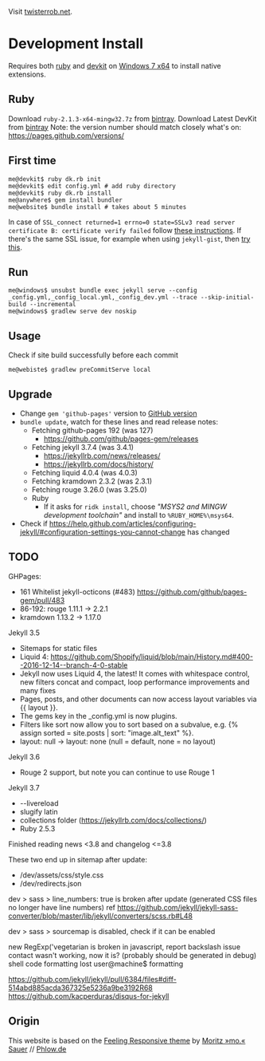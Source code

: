 Visit [twisterrob.net](https://www.twisterrob.net).


# Development Install
Requires both [ruby](https://rubyinstaller.org/downloads/) and [devkit](https://rubyinstaller.org/downloads/) on [Windows 7 x64](https://corlewsolutions.com/articles/article-19-install-ruby-on-windows-7-32-bit-or-64-bit) to install native extensions.


## Ruby
Download `ruby-2.1.3-x64-mingw32.7z` from [bintray](https://bintray.com/oneclick/rubyinstaller/rubyinstaller/2.1.3/view#files).
Download Latest DevKit from [bintray](https://bintray.com/oneclick/rubyinstaller/DevKit/view)
Note: the version number should match closely what's on: https://pages.github.com/versions/


## First time

```shell
me@devkit$ ruby dk.rb init
me@devkit$ edit config.yml # add ruby directory
me@devkit$ ruby dk.rb install
me@anywhere$ gem install bundler
me@website$ bundle install # takes about 5 minutes
```

In case of `SSL_connect returned=1 errno=0 state=SSLv3 read server certificate B: certificate verify failed` follow [these instructions](https://gist.github.com/luislavena/f064211759ee0f806c88).
If there's the same SSL issue, for example when using `jekyll-gist`, then [try this](https://gist.github.com/fnichol/867550#the-manual-way-boring).


## Run

```shell
me@windows$ unsubst bundle exec jekyll serve --config _config.yml,_config_local.yml,_config_dev.yml --trace --skip-initial-build --incremental
me@windows$ gradlew serve dev noskip
```

## Usage

Check if site build successfully before each commit

```shell
me@webiste$ gradlew preCommitServe local
```

## Upgrade

 * Change `gem 'github-pages'` version to [GitHub version](https://pages.github.com/versions/)
 * `bundle update`, watch for these lines and read release notes:
   * Fetching github-pages 192 (was 127)  
     * https://github.com/github/pages-gem/releases
   * Fetching jekyll 3.7.4 (was 3.4.1)
     * https://jekyllrb.com/news/releases/
     * https://jekyllrb.com/docs/history/
   * Fetching liquid 4.0.4 (was 4.0.3)
   * Fetching kramdown 2.3.2 (was 2.3.1)
   * Fetching rouge 3.26.0 (was 3.25.0)
   * Ruby
      * If it asks for `ridk install`, choose _"MSYS2 and MINGW development toolchain"_ and install to `%RUBY_HOME%\msys64`.
 * Check if https://help.github.com/articles/configuring-jekyll/#configuration-settings-you-cannot-change has changed

## TODO

GHPages:
 * 161 Whitelist jekyll-octicons (#483) https://github.com/github/pages-gem/pull/483
 * 86-192: rouge 1.11.1 -> 2.2.1
 * kramdown 1.13.2 -> 1.17.0

Jekyll 3.5
 * Sitemaps for static files
 * Liquid 4: https://github.com/Shopify/liquid/blob/main/History.md#400--2016-12-14--branch-4-0-stable
 * Jekyll now uses Liquid 4, the latest! It comes with whitespace control, new filters concat and compact, loop performance improvements and many fixes
 * Pages, posts, and other documents can now access layout variables via {{ layout }}.
 * The gems key in the _config.yml is now plugins.
 * Filters like sort now allow you to sort based on a subvalue, e.g. {% assign sorted = site.posts | sort: "image.alt_text" %}.
 * layout: null -> layout: none (null = default, none = no layout)

Jekyll 3.6
 * Rouge 2 support, but note you can continue to use Rouge 1

Jekyll 3.7
 * --livereload
 * slugify latin
 * collections folder (https://jekyllrb.com/docs/collections/)
 * Ruby 2.5.3

Finished reading news <3.8 and changelog <=3.8

These two end up in sitemap after update:
 * /dev/assets/css/style.css
 * /dev/redirects.json

dev > sass > line_numbers: true is broken after update (generated CSS files no longer have line numbers)
ref https://github.com/jekyll/jekyll-sass-converter/blob/master/lib/jekyll/converters/scss.rb#L48

dev > sass > sourcemap is disabled, check if it can be enabled

new RegExp('vegetarian is broken in javascript, report backslash issue
contact wasn't working, now it is? (probably should be generated in debug)
shell code formatting lost user@machine$ formatting

https://github.com/jekyll/jekyll/pull/6384/files#diff-514abd885acda367325e5236a9be3192R68
https://github.com/kacperduras/disqus-for-jekyll

## Origin

This website is based on the [Feeling Responsive theme](https://phlow.github.io/feeling-responsive/) by [Moritz »mo.« Sauer](https://github.com/Phlow/feeling-responsive) // [Phlow.de](https://phlow.de)
